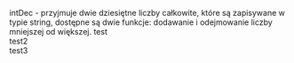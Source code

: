 intDec - przyjmuje dwie dziesiętne liczby całkowite, które są zapisywane w typie string, dostępne są dwie funkcje: dodawanie i odejmowanie liczby mniejszej od większej.
test  
test2  
test3
